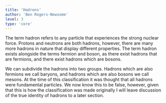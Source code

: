 ```yaml
---
title: 'Hadrons'
author: 'Ben Rogers-Newsome'
level: 3
type: 'core'
---
```


The term hadron refers to any particle that experiences the strong nuclear force. Protons and neutrons are both hadrons, however, there are many more hadrons in nature that display different properties. The term hadron exists alongside the terms fermion and boson, as there exist hadrons that are fermions, and there exist hadrons which are bosons.

We can subdivide the hadrons into two groups. Hadrons which are also fermions we call baryons, and hadrons which are also bosons we call mesons. At the time of this classification it was thought that all hadrons were fundamental particles. We now know this to be false, however, given that this is how the classification was made originally I will leave discussion of the true identity of hadrons to a later section.
